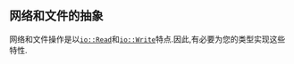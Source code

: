 ## 网络和文件的抽象

网络和文件操作是以[`io::Read`][read]和[`io::Write`][write]特点.因此,有必要为您的类型实现这些特性.

[read]: https://doc.rust-lang.org/std/io/trait.Read.html

[write]: https://doc.rust-lang.org/std/io/trait.Write.html
